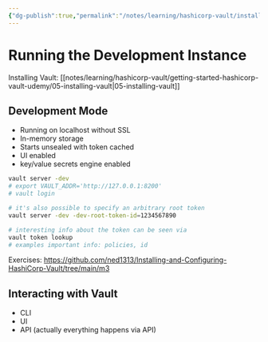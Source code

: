 ```yaml
---
{"dg-publish":true,"permalink":"/notes/learning/hashicorp-vault/installing-and-configuring-hashicorp-vault/03-running-the-development-instance/"}
---
```


# Running the Development Instance

Installing Vault: [[notes/learning/hashicorp-vault/getting-started-hashicorp-vault-udemy/05-installing-vault\|05-installing-vault]]

## Development Mode

- Running on localhost without SSL
- In-memory storage
- Starts unsealed with token cached
- UI enabled
- key/value secrets engine enabled


```bash
vault server -dev
# export VAULT_ADDR='http://127.0.0.1:8200'
# vault login

# it's also possible to specify an arbitrary root token
vault server -dev -dev-root-token-id=1234567890

# interesting info about the token can be seen via
vault token lookup
# examples important info: policies, id
```

Exercises: <https://github.com/ned1313/Installing-and-Configuring-HashiCorp-Vault/tree/main/m3>


## Interacting with Vault

- CLI
- UI
- API (actually everything happens via API)


